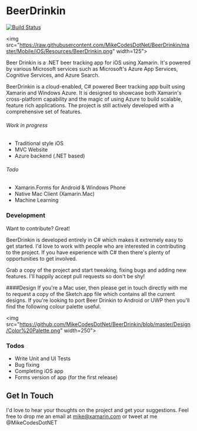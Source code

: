 # BeerDrinkin 
[![Build Status](https://www.bitrise.io/app/7f04749bb7349e62.svg?token=rtX98mobBuH6nkxy1k8l2w&branch=master)](https://www.bitrise.io/app/7f04749bb7349e62)

<img src="https://raw.githubusercontent.com/MikeCodesDotNet/BeerDrinkin/master/Mobile/iOS/Resources/BeerDrinkin.png" width=125">

Beer Drinkin is a .NET beer tracking app for iOS using Xamarin. It's powered by various Microsoft services such as Microsoft's Azure App Services, Cognitive Services, and Azure Search.

BeerDrinkin is a cloud-enabled, C# powered Beer tracking app built using Xamarin and Windows Azure. It is designed to showcase both Xamarin's cross-platform capability and the magic of using Azure to build scalable, feature rich applications. The project is still actively developed with a comprehensive set of features. 

###### Work in progress
  - Traditional style iOS 
  - MVC Website
  - Azure backend (.NET based)
  
###### Todo
  - Xamarin.Forms for Android & Windows Phone
  - Native Mac Client (Xamarin.Mac)
  - Machine Learning
  
### Development
Want to contribute? Great!

BeerDrinkin is developed entirely in C# which makes it extremely easy to get started. I'd love to work with people who are interested in contributing to the project. If you have experience with C# then there's plenty of opportunities to get involved. 

Grab a copy of the project and start tweaking, fixing bugs and adding new features. I'll happily accept pull requests so don't be shy! 

####Design
If you're a Mac user, then please get in touch directly with me to request a copy of the Sketch.app file which contains all the current designs. If you're looking to port Beer Drinkin to Android or UWP then you'll find the following colour palette useful. 

<img src="https://github.com/MikeCodesDotNet/BeerDrinkin/blob/master/Design/Color%20Palette.png" width=250">

### Todos
 - Write Unit and UI Tests
 - Bug fixing
 - Completing iOS app
 - Forms version of app (for the first release)
 
## Get In Touch
I'd love to hear your thoughts on the project and get your suggestions. Feel free to drop me an email at mike@xamarin.com or tweet at me @MikeCodesDotNET

